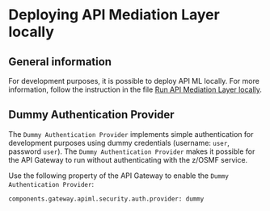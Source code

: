 # Deploying API Mediation Layer locally

## General information

For development purposes, it is possible to deploy API ML locally. For more information, follow the instruction in the file [Run API Mediation Layer locally](https://github.com/zowe/api-layer/?tab=readme-ov-file#run-api-mediation-layer-locally).

## Dummy Authentication Provider

The `Dummy Authentication Provider` implements simple authentication for development purposes using dummy credentials (username:  `user`, password `user`). The `Dummy Authentication Provider` makes it possible for the API Gateway to run without authenticating with the z/OSMF service.

Use the following property of the API Gateway to enable the `Dummy Authentication Provider`:
```
components.gateway.apiml.security.auth.provider: dummy
```
